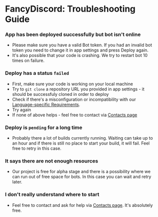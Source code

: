 # FancyDiscord: Troubleshooting Guide

### App has been deployed successfully but bot isn't online

* Please make sure you have a valid Bot token. If you had an invalid bot token you need to change it in app settings and press Deploy again.
* It's also possible that your code is crashing. We try to restart bot 10 times on failure.

### Deploy has a status `failed`

* First, make sure your code is working on your local machine
* Try to `git clone` a repository URL you provided in app settings - it should be successfuly cloned in order to deploy
* Check if there's a misconfiguration or incompatibility with our [Language-specific Requirements](/docs/language-specific-requirements).
* Try again
* If none of above helps - feel free to contact via [Contacts page](/docs/contacts)

### Deploy is `pending` for a long time

* Probably there a lot of builds currently running. Waiting can take up to an hour and if there is still no place to start your build, it will fail. Feel free to retry in this case.

### It says there are not enough resources 

* Our project is free for alpha stage and there is a possibility where we can run out of free space for bots. In this case you can wait and retry later.

### I don't really understand where to start

* Feel free to contact and ask for help via [Contacts page](/docs/contacts). It's absolutely free.
